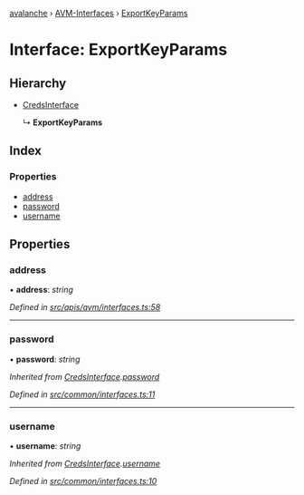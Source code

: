 [avalanche](../README.md) › [AVM-Interfaces](../modules/avm_interfaces.md) › [ExportKeyParams](avm_interfaces.exportkeyparams.md)

# Interface: ExportKeyParams

## Hierarchy

* [CredsInterface](common_interfaces.credsinterface.md)

  ↳ **ExportKeyParams**

## Index

### Properties

* [address](avm_interfaces.exportkeyparams.md#address)
* [password](avm_interfaces.exportkeyparams.md#password)
* [username](avm_interfaces.exportkeyparams.md#username)

## Properties

###  address

• **address**: *string*

*Defined in [src/apis/avm/interfaces.ts:58](https://github.com/ava-labs/avalanchejs/blob/ca67b81/src/apis/avm/interfaces.ts#L58)*

___

###  password

• **password**: *string*

*Inherited from [CredsInterface](common_interfaces.credsinterface.md).[password](common_interfaces.credsinterface.md#password)*

*Defined in [src/common/interfaces.ts:11](https://github.com/ava-labs/avalanchejs/blob/ca67b81/src/common/interfaces.ts#L11)*

___

###  username

• **username**: *string*

*Inherited from [CredsInterface](common_interfaces.credsinterface.md).[username](common_interfaces.credsinterface.md#username)*

*Defined in [src/common/interfaces.ts:10](https://github.com/ava-labs/avalanchejs/blob/ca67b81/src/common/interfaces.ts#L10)*
